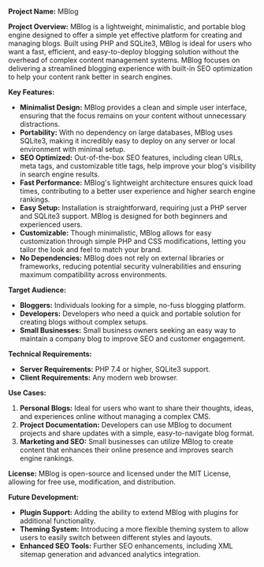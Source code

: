 
**Project Name:** MBlog

**Project Overview:**
MBlog is a lightweight, minimalistic, and portable blog engine designed to offer a simple yet effective platform for creating and managing blogs. Built using PHP and SQLite3, MBlog is ideal for users who want a fast, efficient, and easy-to-deploy blogging solution without the overhead of complex content management systems. MBlog focuses on delivering a streamlined blogging experience with built-in SEO optimization to help your content rank better in search engines.

**Key Features:**
- **Minimalist Design:** MBlog provides a clean and simple user interface, ensuring that the focus remains on your content without unnecessary distractions.
- **Portability:** With no dependency on large databases, MBlog uses SQLite3, making it incredibly easy to deploy on any server or local environment with minimal setup.
- **SEO Optimized:** Out-of-the-box SEO features, including clean URLs, meta tags, and customizable title tags, help improve your blog's visibility in search engine results.
- **Fast Performance:** MBlog's lightweight architecture ensures quick load times, contributing to a better user experience and higher search engine rankings.
- **Easy Setup:** Installation is straightforward, requiring just a PHP server and SQLite3 support. MBlog is designed for both beginners and experienced users.
- **Customizable:** Though minimalistic, MBlog allows for easy customization through simple PHP and CSS modifications, letting you tailor the look and feel to match your brand.
- **No Dependencies:** MBlog does not rely on external libraries or frameworks, reducing potential security vulnerabilities and ensuring maximum compatibility across environments.

**Target Audience:**
- **Bloggers:** Individuals looking for a simple, no-fuss blogging platform.
- **Developers:** Developers who need a quick and portable solution for creating blogs without complex setups.
- **Small Businesses:** Small business owners seeking an easy way to maintain a company blog to improve SEO and customer engagement.

**Technical Requirements:**
- **Server Requirements:** PHP 7.4 or higher, SQLite3 support.
- **Client Requirements:** Any modern web browser.

**Use Cases:**
1. **Personal Blogs:** Ideal for users who want to share their thoughts, ideas, and experiences online without managing a complex CMS.
2. **Project Documentation:** Developers can use MBlog to document projects and share updates with a simple, easy-to-navigate blog format.
3. **Marketing and SEO:** Small businesses can utilize MBlog to create content that enhances their online presence and improves search engine rankings.

**License:**
MBlog is open-source and licensed under the MIT License, allowing for free use, modification, and distribution.

**Future Development:**
- **Plugin Support:** Adding the ability to extend MBlog with plugins for additional functionality.
- **Theming System:** Introducing a more flexible theming system to allow users to easily switch between different styles and layouts.
- **Enhanced SEO Tools:** Further SEO enhancements, including XML sitemap generation and advanced analytics integration.
